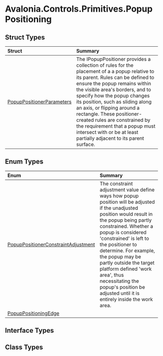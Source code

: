 # Avalonia.Controls.Primitives.PopupPositioning

## Struct Types <a id="StructTypes"></a>

| Struct | Summary |
| :--- | :--- |
| [PopupPositionerParameters](http://reference.avaloniaui.net/api/Avalonia.Controls.Primitives.PopupPositioning/PopupPositionerParameters) |  The IPopupPositioner provides a collection of rules for the placement of a a popup relative to its parent. Rules can be defined to ensure the popup remains within the visible area's borders, and to specify how the popup changes its position, such as sliding along an axis, or flipping around a rectangle. These positioner-created rules are constrained by the requirement that a popup must intersect with or be at least partially adjacent to its parent surface. |

## Enum Types <a id="EnumTypes"></a>

| Enum | Summary |
| :--- | :--- |
| [PopupPositionerConstraintAdjustment](http://reference.avaloniaui.net/api/Avalonia.Controls.Primitives.PopupPositioning/PopupPositionerConstraintAdjustment) |  The constraint adjustment value define ways how popup position will be adjusted if the unadjusted position would result in the popup being partly constrained. Whether a popup is considered 'constrained' is left to the positioner to determine. For example, the popup may be partly outside the target platform defined 'work area', thus necessitating the popup's position be adjusted until it is entirely inside the work area. |
| [PopupPositioningEdge](http://reference.avaloniaui.net/api/Avalonia.Controls.Primitives.PopupPositioning/PopupPositioningEdge) |  |

## Interface Types <a id="InterfaceTypes"></a>

## Class Types <a id="ClassTypes"></a>


